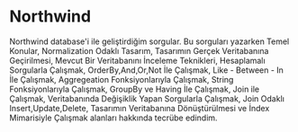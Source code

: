 # Northwind
Northwind database'i ile geliştirdiğim sorgular. Bu sorguları yazarken 
Temel Konular, 
Normalization Odaklı Tasarım,
Tasarımın Gerçek Veritabanına Geçirilmesi,
Mevcut Bir Veritabanını İnceleme Teknikleri,
Hesaplamalı Sorgularla Çalışmak,
OrderBy,And,Or,Not İle Çalışmak,
Like - Between - In İle Çalışmak,
Aggregeation Fonksiyonlarıyla Çalışmak,
String Fonksiyonlarıyla Çalışmak,
GroupBy ve Having İle Çalışmak,
Join ile Çalışmak,
Veritabanında Değişiklik Yapan Sorgularla Çalışmak,
Join Odaklı Insert,Update,Delete,
Tasarımın Veritabanına Dönüştürülmesi ve
İndex Mimarisiyle Çalışmak alanları hakkında tecrübe edindim.
